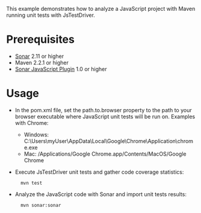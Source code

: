 This example demonstrates how to analyze a JavaScript project with Maven running unit tests with JsTestDriver.

Prerequisites
=============
* [Sonar](http://www.sonarsource.org/downloads/) 2.11 or higher
* Maven 2.2.1 or higher
* [Sonar JavaScript Plugin](http://docs.codehaus.org/display/SONAR/JavaScript+Plugin) 1.0 or higher

Usage
=====
* In the pom.xml file, set the path.to.browser property to the path to your browser executable where JavaScript unit tests will be run on. Examples with Chrome:
  * Windows: C:\Users\myUser\AppData\Local\Google\Chrome\Application\chrome.exe
  * Mac: /Applications/Google Chrome.app/Contents/MacOS/Google Chrome
* Execute JsTestDriver unit tests and gather code coverage statistics:

        mvn test

* Analyze the JavaScript code with Sonar and import unit tests results:

        mvn sonar:sonar
